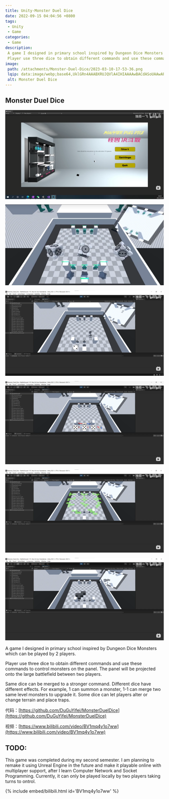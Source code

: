 ```yaml
---
title: Unity-Monster Duel Dice
date: 2022-09-15 04:04:56 +0800
tags:
 - Unity
 - Game
categories:
 - Game
description:
 A game I designed in primary school inspired by Dungeon Dice Monsters which can be played by 2 players. <br />
 Player use three dice to obtain different commands and use these commands to control monsters on the panel. The panel will be projected onto the large battlefield between two players.
image:
 path: /attachments/Monster-Duel-Dice/2023-03-10-17-53-36.png
 lqip: data:image/webp;base64,UklGRn4AAABXRUJQVlA4IHIAAAAwBACdASoUAAwAPxFysFAsJqSisAgBgCIJZwC7MoAC75qTb4TzzN7Ug8AA/eMM/0NOLU3WoQ81UQaxAfH/KmIWj5AceBt4wlo1Wko/Xgwshw6d16TgSTedK1ldEwKLkelq39Rbv2Nd4a77K7I4k8GYAAA=
 alt: Monster Duel Dice
---
```



## Monster Duel Dice

![](/attachments/Monster-Duel-Dice/2022-09-15-04-23-33.png)

![](/attachments/Monster-Duel-Dice/2023-03-10-17-53-36.png)

![](/attachments/Monster-Duel-Dice/2023-03-10-17-57-26.png)

![](/attachments/Monster-Duel-Dice/2023-03-10-17-54-57.png)

![](/attachments/Monster-Duel-Dice/2023-03-10-17-55-41.png)

![](/attachments/Monster-Duel-Dice/2023-03-10-17-56-36.png)

A game I designed in primary school inspired by Dungeon Dice Monsters which can be played by 2 players.

Player use three dice to obtain different commands and use these commands to control monsters on the panel. The panel will be projected onto the large battlefield between two players.

Same dice can be merged to a stronger command. Different dice have different effects. For example, 1 can summon a monster, 1-1 can merge two same level monsters to upgrade it. Some dice can let players alter or change terrain and place traps.

代码：[https://github.com/DuGuYifei/MonsterDuelDice](https://github.com/DuGuYifei/MonsterDuelDice)

视频：[https://www.bilibili.com/video/BV1mq4y1o7ww](https://www.bilibili.com/video/BV1mq4y1o7ww)

## TODO:
This game was completed during my second semester. I am planning to remake it using Unreal Engine in the future and make it playable online with multiplayer support, after I learn Computer Network and Socket Programming. Currently, it can only be played locally by two players taking turns to ontrol.

{% include embed/bilibili.html id='BV1mq4y1o7ww' %}